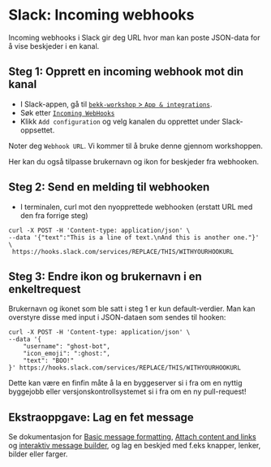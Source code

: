 # Slack: Incoming webhooks

Incoming webhooks i Slack gir deg URL hvor man kan poste JSON-data for å vise beskjeder i en kanal.

## Steg 1: Opprett en incoming webhook mot din kanal
- I Slack-appen, gå til [```bekk-workshop``` > ```App & integrations```](https://bekk-workshop.slack.com/apps).
- Søk etter [```Incoming WebHooks```](https://bekk-workshop.slack.com/apps/A0F7XDUAZ-incoming-webhooks)
- Klikk ```Add configuration``` og velg kanalen du opprettet under Slack-oppsettet.

Noter deg ```Webhook URL```. Vi kommer til å bruke denne gjennom workshoppen.

Her kan du også tilpasse brukernavn og ikon for beskjeder fra webhooken.

## Steg 2: Send en melding til webhooken
- I terminalen, curl mot den nyopprettede webhooken (erstatt URL med den fra forrige steg)
```
curl -X POST -H 'Content-type: application/json' \
--data '{"text":"This is a line of text.\nAnd this is another one."}' \
 https://hooks.slack.com/services/REPLACE/THIS/WITHYOURHOOKURL
```

## Steg 3: Endre ikon og brukernavn i en enkeltrequest

Brukernavn og ikonet som ble satt i steg 1 er kun default-verdier. Man kan overstyre disse med input i JSON-dataen som sendes til hooken:
```
curl -X POST -H 'Content-type: application/json' \
--data '{
    "username": "ghost-bot",
    "icon_emoji": ":ghost:",
    "text": "BOO!"
}' https://hooks.slack.com/services/REPLACE/THIS/WITHYOURHOOKURL
```

Dette kan være en finfin måte å la en byggeserver si i fra om en nyttig byggejobb eller versjonskontrollsystemet si i fra om en ny pull-request!

## Ekstraoppgave: Lag en fet message
Se dokumentasjon for [Basic message formatting](https://api.slack.com/docs/message-formatting), [Attach content and links](https://api.slack.com/docs/message-attachments) og [interaktiv message builder](https://api.slack.com/docs/messages/builder), og lag en beskjed med f.eks knapper, lenker, bilder eller farger.
